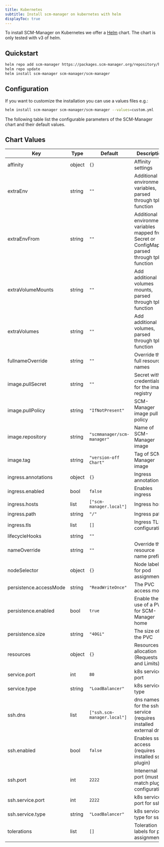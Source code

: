 ```yaml
---
title: Kubernetes
subtitle: Install scm-manager on kubernetes with helm
displayToc: true
---
```


To install SCM-Manager on Kubernetes we offer a [Helm](https://helm.sh) chart.
The chart is only tested with v3 of helm.

## Quickstart

```bash
helm repo add scm-manager https://packages.scm-manager.org/repository/helm-v2-releases/
helm repo update
helm install scm-manager scm-manager/scm-manager
```

## Configuration

If you want to customize the installation you can use a values files e.g.:

```bash
helm install scm-manager scm-manager/scm-manager --values=custom.yml
```

The following table list the configurable parameters of the SCM-Manager chart and their default values.

## Chart Values

| Key | Type | Default | Description |
|-----|------|---------|-------------|
| affinity | object | `{}` | Affinity settings |
| extraEnv | string | `""` | Additional environment variables, parsed through tpl function |
| extraEnvFrom | string | `""` | Additional environment variables mapped from Secret or ConfigMap, parsed through tpl function |
| extraVolumeMounts | string | `""` | Add additional volumes mounts, parsed through tpl function |
| extraVolumes | string | `""` | Add additional volumes, parsed through tpl function |
| fullnameOverride | string | `""` | Override the full resource names |
| image.pullSecret | string | `""` | Secret with credentials for the image registry |
| image.pullPolicy | string | `"IfNotPresent"` | SCM-Manager image pull policy |
| image.repository | string | `"scmmanager/scm-manager"` |  Name of SCM-Manager image |
| image.tag | string | `"version-off Chart"` | Tag of SCM-Manager image |
| ingress.annotations | object | `{}` | Ingress annotations |
| ingress.enabled | bool | `false` | Enables ingress |
| ingress.hosts | list | `["scm-manager.local"]` | Ingress hosts |
| ingress.path | string | `"/"` | Ingress path |
| ingress.tls | list | `[]` | Ingress TLS configuration |
| lifecycleHooks | string | `""` |  |
| nameOverride | string | `""` | Override the resource name prefix |
| nodeSelector | object | `{}` | Node labels for pod assignment |
| persistence.accessMode | string | `"ReadWriteOnce"` | The PVC access mode |
| persistence.enabled | bool | `true` | Enable the use of a PVC for SCM-Manager home |
| persistence.size | string | `"40Gi"` | The size of the PVC |
| resources | object | `{}` | Resources allocation (Requests and Limits) |
| service.port | int | `80` | k8s service port |
| service.type | string | `"LoadBalancer"` | k8s service type |
| ssh.dns | list | `["ssh.scm-manager.local"]` | dns names for the ssh service (requires installed external dns) |
| ssh.enabled | bool | `false` | Enables ssh access (requires installed ssh plugin) |
| ssh.port | int | `2222` | Intenernal ssh port (must match plugin configuration) |
| ssh.service.port | int | `2222` | k8s service port for ssh |
| ssh.service.type | string | `"LoadBalancer"` | k8s service type for ssh |
| tolerations | list | `[]` | Toleration labels for pod assignment |

